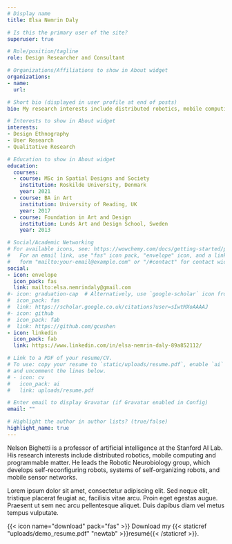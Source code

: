 ```yaml
---
# Display name
title: Elsa Nemrin Daly

# Is this the primary user of the site?
superuser: true

# Role/position/tagline
role: Design Researcher and Consultant

# Organizations/Affiliations to show in About widget
organizations:
- name: 
  url: 

# Short bio (displayed in user profile at end of posts)
bio: My research interests include distributed robotics, mobile computing and programmable matter.

# Interests to show in About widget
interests:
- Design Ethnography 
- User Research
- Qualitative Research

# Education to show in About widget
education:
  courses:
  - course: MSc in Spatial Designs and Society
    institution: Roskilde University, Denmark 
    year: 2021
  - course: BA in Art
    institution: University of Reading, UK
    year: 2017
  - course: Foundation in Art and Design
    institution: Lunds Art and Design School, Sweden
    year: 2013

# Social/Academic Networking
# For available icons, see: https://wowchemy.com/docs/getting-started/page-builder/#icons
#   For an email link, use "fas" icon pack, "envelope" icon, and a link in the
#   form "mailto:your-email@example.com" or "/#contact" for contact widget.
social:
- icon: envelope
  icon_pack: fas
  link: mailto:elsa.nemrindaly@gmail.com
#- icon: graduation-cap  # Alternatively, use `google-scholar` icon from `ai` icon pack
#  icon_pack: fas
#  link: https://scholar.google.co.uk/citations?user=sIwtMXoAAAAJ
#- icon: github
#  icon_pack: fab
#  link: https://github.com/gcushen
- icon: linkedin
  icon_pack: fab
  link: https://www.linkedin.com/in/elsa-nemrin-daly-89a852112/

# Link to a PDF of your resume/CV.
# To use: copy your resume to `static/uploads/resume.pdf`, enable `ai` icons in `params.toml`, 
# and uncomment the lines below.
# - icon: cv
#   icon_pack: ai
#   link: uploads/resume.pdf

# Enter email to display Gravatar (if Gravatar enabled in Config)
email: ""

# Highlight the author in author lists? (true/false)
highlight_name: true
---
```


Nelson Bighetti is a professor of artificial intelligence at the Stanford AI Lab. His research interests include distributed robotics, mobile computing and programmable matter. He leads the Robotic Neurobiology group, which develops self-reconfiguring robots, systems of self-organizing robots, and mobile sensor networks.

Lorem ipsum dolor sit amet, consectetur adipiscing elit. Sed neque elit, tristique placerat feugiat ac, facilisis vitae arcu. Proin eget egestas augue. Praesent ut sem nec arcu pellentesque aliquet. Duis dapibus diam vel metus tempus vulputate.

{{< icon name="download" pack="fas" >}} Download my {{< staticref "uploads/demo_resume.pdf" "newtab" >}}resumé{{< /staticref >}}.
